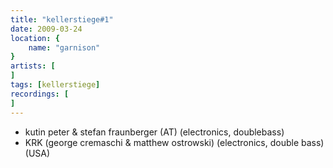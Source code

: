 ```yaml
---
title: "kellerstiege#1"
date: 2009-03-24
location: {
    name: "garnison"
}
artists: [
]
tags: [kellerstiege]
recordings: [
]
---
```

- kutin peter & stefan fraunberger (AT) (electronics, doublebass)
- KRK (george cremaschi & matthew ostrowski) (electronics, double bass) (USA) 
